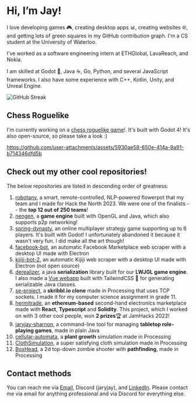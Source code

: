 # Hi, I’m Jay!

I love developing games 🎮, creating desktop apps 📊, creating websites 🌐, and getting lots of green squares in my GitHub contribution graph. I'm a CS student at the University of Waterloo.

I've worked as a software engineering intern at ETHGlobal, LavaReach, and Nokia.

I am skilled at Godot 🤖, Java ☕, Go, Python, and several JavaScript frameworks.  I also have some experience with C++, Kotlin, Unity, and Unreal Engine.

![GitHub Streak](https://streak-stats.demolab.com?user=JaryJay&theme=tokyonight&background=45%2C0C3269%2C832D4B&border=0D1117)

## Chess Roguelike

I'm currently working on a [chess roguelike game](https://github.com/JaryJay/chess-roguelike)!. It's built with Godot 4! It's also open-source, so please take a look :)

https://github.com/user-attachments/assets/5930ae58-650e-414a-9a91-b714346dfd5b

## Check out my other cool repositories!
The below repositories are listed in descending order of greatness:

1. [robotany](https://devpost.com/software/the-plant-whisperer), a smart, remote-controlled, NLP-powered flowerpot that my team and I made for Hack the North 2023. We were one of the finalists -- the **top 12 out of 250 teams**!
1. [nengen](https://github.com/virtual-cardboard/nengen), a **game engine** built with OpenGL and Java, which also supports p2p networking!
1. [spring-dynasty](https://github.com/JaryJay/spring-dynasty), an online multiplayer strategy game supporting up to 6 players. It's built with Godot! I unfortunately abandoned it because it wasn't very fun. I did make all the art though!
1. [facebook-bot](https://github.com/JaryJay/facebook-bot), an automatic Facebook Marketplace web scraper with a desktop UI made with Electron
1. [kijiji-bot-2](https://github.com/JaryJay/kijiji-bot-2), an automatic Kijiji web scraper with a desktop UI made with Electron (not open source)
1. [derealizer](https://github.com/virtual-cardboard/derealizer), a java **serialization** library built for our **LWJGL game engine**. I also made a [Vue webapp](https://derealizer-class-generator.netlify.app/#/generate) built with TailwindCSS 🍃 for generating serializable Java classes.
1. [se-project](https://github.com/JaryJay/se-project), a **skribbl.io clone** made in Processing that uses TCP sockets. I made it for my computer science assignment in grade 11.
1. [hermitrade](https://devpost.com/software/hermitrade), an **ethereum-based** second-hand electronics marketplace made with **React**, **Typescript** and **Solidity**. This project, which I worked on with 3 other cool people, won **2 prizes**🏆 at JamHacks 2022!
1. [jaryjay-sharnon](https://github.com/JaryJay/jaryjay-sharnon), a command-line tool for managing **tabletop role-playing games**, made in plain Java
1. [cellular-automata](https://github.com/JaryJay/cellular-automata), a **plant growth** simulation made in Processing
1. [ClothSimulation](https://github.com/JaryJay/ClothSimulation), a super satisfying cloth simulation made in Processing
1. [BoxHead](https://github.com/JaryJay/BoxHead), a 2d top-down zombie shooter with **pathfinding**, made in Processing

## Contact methods

You can reach me via [Email](mailto:jay.jrjren@gmail.com), Discord (jaryjay), and [LinkedIn](https://www.linkedin.com/in/jay-yuan-ren-107892211/). Please contact me via email for anything professional and via Discord for everything else.
